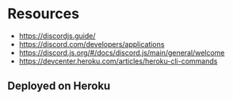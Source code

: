 # Resources

- https://discordjs.guide/
- https://discord.com/developers/applications
- https://discord.js.org/#/docs/discord.js/main/general/welcome
- https://devcenter.heroku.com/articles/heroku-cli-commands

## Deployed on Heroku
